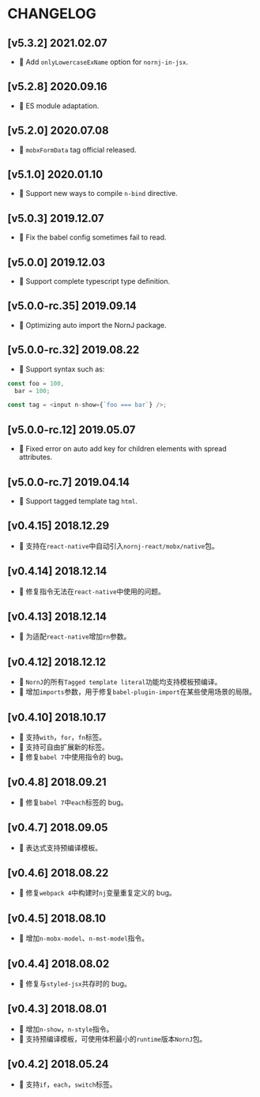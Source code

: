 # CHANGELOG

## [v5.3.2] 2021.02.07

- 🌟 Add `onlyLowercaseExName` option for `nornj-in-jsx`.

## [v5.2.8] 2020.09.16

- 🌟 ES module adaptation.

## [v5.2.0] 2020.07.08

- 🌟 `mobxFormData` tag official released.

## [v5.1.0] 2020.01.10

- 🌟 Support new ways to compile `n-bind` directive.

## [v5.0.3] 2019.12.07

- :bug: Fix the babel config sometimes fail to read.

## [v5.0.0] 2019.12.03

- 🚩 Support complete typescript type definition.

## [v5.0.0-rc.35] 2019.09.14

- 🌟 Optimizing auto import the NornJ package.

## [v5.0.0-rc.32] 2019.08.22

- 🌟 Support syntax such as:

```js
const foo = 100,
  bar = 100;

const tag = <input n-show={`foo === bar`} />;
```

## [v5.0.0-rc.12] 2019.05.07

- 🐞 Fixed error on auto add key for children elements with spread attributes.

## [v5.0.0-rc.7] 2019.04.14

- 🌟 Support tagged template tag `html`.

## [v0.4.15] 2018.12.29

- 🌟 支持在`react-native`中自动引入`nornj-react/mobx/native`包。

## [v0.4.14] 2018.12.14

- 🐞 修复指令无法在`react-native`中使用的问题。

## [v0.4.13] 2018.12.14

- 🌟 为适配`react-native`增加`rn`参数。

## [v0.4.12] 2018.12.12

- 🌟 `NornJ`的所有`Tagged template literal`功能均支持模板预编译。
- 🌟 增加`imports`参数，用于修复`babel-plugin-import`在某些使用场景的局限。

## [v0.4.10] 2018.10.17

- 🌟 支持`with`，`for`，`fn`标签。
- 🌟 支持可自由扩展新的标签。
- 🐞 修复`babel 7`中使用指令的 bug。

## [v0.4.8] 2018.09.21

- 🐞 修复`babel 7`中`each`标签的 bug。

## [v0.4.7] 2018.09.05

- 🌟 表达式支持预编译模板。

## [v0.4.6] 2018.08.22

- 🐞 修复`webpack 4`中构建时`nj`变量重复定义的 bug。

## [v0.4.5] 2018.08.10

- 🌟 增加`n-mobx-model`、`n-mst-model`指令。

## [v0.4.4] 2018.08.02

- 🐞 修复与`styled-jsx`共存时的 bug。

## [v0.4.3] 2018.08.01

- 🌟 增加`n-show`，`n-style`指令。
- 🌟 支持预编译模板，可使用体积最小的`runtime`版本`NornJ`包。

## [v0.4.2] 2018.05.24

- 🌟 支持`if`，`each`，`switch`标签。
